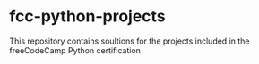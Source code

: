 # fcc-python-projects
This repository contains soultions for the projects included in the freeCodeCamp Python certification
